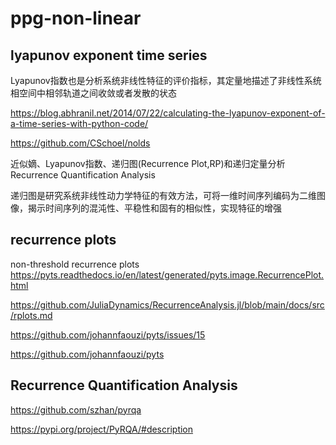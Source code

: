 # ppg-non-linear



## lyapunov exponent time series  

Lyapunov指数也是分析系统非线性特征的评价指标，其定量地描述了非线性系统相空间中相邻轨道之间收敛或者发散的状态

https://blog.abhranil.net/2014/07/22/calculating-the-lyapunov-exponent-of-a-time-series-with-python-code/

https://github.com/CSchoel/nolds

近似嫡、Lyapunov指数、递归图(Recurrence Plot,RP)和递归定量分析 Recurrence Quantification Analysis

递归图是研究系统非线性动力学特征的有效方法，可将一维时间序列编码为二维图像，揭示时间序列的混沌性、平稳性和固有的相似性，实现特征的增强


## recurrence plots

non-threshold recurrence plots
https://pyts.readthedocs.io/en/latest/generated/pyts.image.RecurrencePlot.html

https://github.com/JuliaDynamics/RecurrenceAnalysis.jl/blob/main/docs/src/rplots.md

https://github.com/johannfaouzi/pyts/issues/15

https://github.com/johannfaouzi/pyts


## Recurrence Quantification Analysis


https://github.com/szhan/pyrqa

https://pypi.org/project/PyRQA/#description


